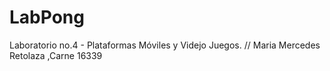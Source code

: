 # LabPong
Laboratorio no.4  - Plataformas Móviles y Videjo Juegos. // Maria Mercedes Retolaza ,Carne 16339 
